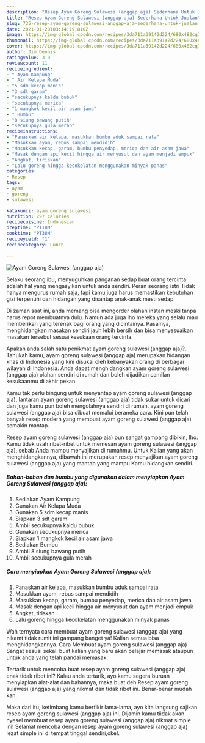 ```yaml
---
description: "Resep Ayam Goreng Sulawesi (anggap aja) Sederhana Untuk Jualan"
title: "Resep Ayam Goreng Sulawesi (anggap aja) Sederhana Untuk Jualan"
slug: 735-resep-ayam-goreng-sulawesi-anggap-aja-sederhana-untuk-jualan
date: 2021-01-28T03:14:19.810Z
image: https://img-global.cpcdn.com/recipes/3da711a39142d224/680x482cq70/ayam-goreng-sulawesi-anggap-aja-foto-resep-utama.jpg
thumbnail: https://img-global.cpcdn.com/recipes/3da711a39142d224/680x482cq70/ayam-goreng-sulawesi-anggap-aja-foto-resep-utama.jpg
cover: https://img-global.cpcdn.com/recipes/3da711a39142d224/680x482cq70/ayam-goreng-sulawesi-anggap-aja-foto-resep-utama.jpg
author: Jim Dennis
ratingvalue: 3.8
reviewcount: 11
recipeingredient:
- " Ayam Kampung"
- " Air Kelapa Muda"
- "5 sdm kecap manis"
- "3 sdt garam"
- "secukupnya kaldu bubuk"
- "secukupnya merica"
- "1 mangkok kecil air asam jawa"
- " Bumbu"
- "8 siung bawang putih"
- "secukupnya gula merah"
recipeinstructions:
- "Panaskan air kelapa, masukkan bumbu aduk sampai rata"
- "Masukkan ayam, rebus sampai mendidih"
- "Masukkan kecap, garam, bumbu penyedap, merica dan air asam jawa"
- "Masak dengan api kecil hingga air menyusut dan ayam menjadi empuk"
- "Angkat, tiriskan"
- "Lalu goreng hingga kecokelatan menggunakan minyak panas"
categories:
- Resep
tags:
- ayam
- goreng
- sulawesi

katakunci: ayam goreng sulawesi 
nutrition: 297 calories
recipecuisine: Indonesian
preptime: "PT18M"
cooktime: "PT38M"
recipeyield: "1"
recipecategory: Lunch

---
```



![Ayam Goreng Sulawesi (anggap aja)](https://img-global.cpcdn.com/recipes/3da711a39142d224/680x482cq70/ayam-goreng-sulawesi-anggap-aja-foto-resep-utama.jpg)

Selaku seorang ibu, menyuguhkan panganan sedap buat orang tercinta adalah hal yang mengasyikan untuk anda sendiri. Peran seorang istri Tidak hanya mengurus rumah saja, tapi kamu juga harus memastikan kebutuhan gizi terpenuhi dan hidangan yang disantap anak-anak mesti sedap.

Di zaman  saat ini, anda memang bisa mengorder olahan instan meski tanpa harus repot membuatnya dulu. Namun ada juga lho mereka yang selalu mau memberikan yang terenak bagi orang yang dicintainya. Pasalnya, menghidangkan masakan sendiri jauh lebih bersih dan bisa menyesuaikan masakan tersebut sesuai kesukaan orang tercinta. 



Apakah anda salah satu penikmat ayam goreng sulawesi (anggap aja)?. Tahukah kamu, ayam goreng sulawesi (anggap aja) merupakan hidangan khas di Indonesia yang kini disukai oleh kebanyakan orang di berbagai wilayah di Indonesia. Anda dapat menghidangkan ayam goreng sulawesi (anggap aja) olahan sendiri di rumah dan boleh dijadikan camilan kesukaanmu di akhir pekan.

Kamu tak perlu bingung untuk menyantap ayam goreng sulawesi (anggap aja), lantaran ayam goreng sulawesi (anggap aja) tidak sukar untuk dicari dan juga kamu pun boleh mengolahnya sendiri di rumah. ayam goreng sulawesi (anggap aja) bisa dibuat memalui beraneka cara. Kini pun telah banyak resep modern yang membuat ayam goreng sulawesi (anggap aja) semakin mantap.

Resep ayam goreng sulawesi (anggap aja) pun sangat gampang dibikin, lho. Kamu tidak usah ribet-ribet untuk memesan ayam goreng sulawesi (anggap aja), sebab Anda mampu menyajikan di rumahmu. Untuk Kalian yang akan menghidangkannya, dibawah ini merupakan resep menyajikan ayam goreng sulawesi (anggap aja) yang mantab yang mampu Kamu hidangkan sendiri.

<!--inarticleads1-->

##### Bahan-bahan dan bumbu yang digunakan dalam menyiapkan Ayam Goreng Sulawesi (anggap aja):

1. Sediakan  Ayam Kampung
1. Gunakan  Air Kelapa Muda
1. Gunakan 5 sdm kecap manis
1. Siapkan 3 sdt garam
1. Ambil secukupnya kaldu bubuk
1. Gunakan secukupnya merica
1. Siapkan 1 mangkok kecil air asam jawa
1. Sediakan  Bumbu
1. Ambil 8 siung bawang putih
1. Ambil secukupnya gula merah




<!--inarticleads2-->

##### Cara menyiapkan Ayam Goreng Sulawesi (anggap aja):

1. Panaskan air kelapa, masukkan bumbu aduk sampai rata
1. Masukkan ayam, rebus sampai mendidih
1. Masukkan kecap, garam, bumbu penyedap, merica dan air asam jawa
1. Masak dengan api kecil hingga air menyusut dan ayam menjadi empuk
1. Angkat, tiriskan
1. Lalu goreng hingga kecokelatan menggunakan minyak panas




Wah ternyata cara membuat ayam goreng sulawesi (anggap aja) yang nikamt tidak rumit ini gampang banget ya! Kalian semua bisa menghidangkannya. Cara Membuat ayam goreng sulawesi (anggap aja) Sangat sesuai sekali buat kalian yang baru akan belajar memasak ataupun untuk anda yang telah pandai memasak.

Tertarik untuk mencoba buat resep ayam goreng sulawesi (anggap aja) enak tidak ribet ini? Kalau anda tertarik, ayo kamu segera buruan menyiapkan alat-alat dan bahannya, maka buat deh Resep ayam goreng sulawesi (anggap aja) yang nikmat dan tidak ribet ini. Benar-benar mudah kan. 

Maka dari itu, ketimbang kamu berfikir lama-lama, ayo kita langsung sajikan resep ayam goreng sulawesi (anggap aja) ini. Dijamin kamu tiidak akan nyesel membuat resep ayam goreng sulawesi (anggap aja) nikmat simple ini! Selamat mencoba dengan resep ayam goreng sulawesi (anggap aja) lezat simple ini di tempat tinggal sendiri,oke!.

